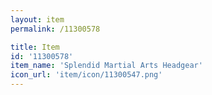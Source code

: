 ```yaml
---
layout: item
permalink: /11300578

title: Item
id: '11300578'
item_name: 'Splendid Martial Arts Headgear'
icon_url: 'item/icon/11300547.png'
---
```


